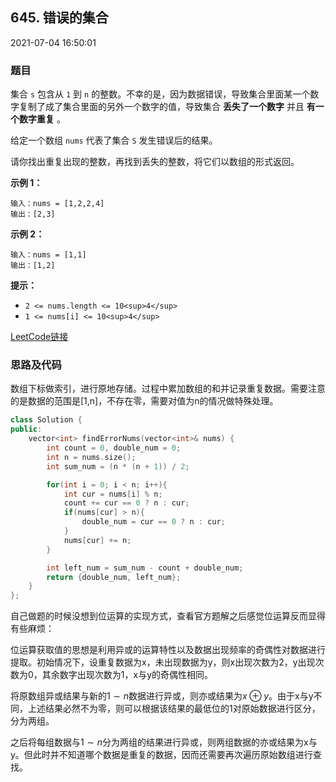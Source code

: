 ## 645. 错误的集合 

2021-07-04 16:50:01

### 题目

集合 ``s`` 包含从 ``1`` 到 ``n`` 的整数。不幸的是，因为数据错误，导致集合里面某一个数字复制了成了集合里面的另外一个数字的值，导致集合 **丢失了一个数字** 并且 
**有一个数字重复** 。

给定一个数组 ``nums`` 代表了集合 ``S`` 发生错误后的结果。

请你找出重复出现的整数，再找到丢失的整数，将它们以数组的形式返回。

 

**示例 1：**

```
输入：nums = [1,2,2,4]
输出：[2,3]
```

**示例 2：**

```
输入：nums = [1,1]
输出：[1,2]
```

 

**提示：**


- ``2 <= nums.length <= 10<sup>4</sup>``
- ``1 <= nums[i] <= 10<sup>4</sup>``



[LeetCode链接](https://leetcode-cn.com/problems/set-mismatch/)

### 思路及代码

数组下标做索引，进行原地存储。过程中累加数组的和并记录重复数据。需要注意的是数据的范围是[1,n]，不存在零，需要对值为n的情况做特殊处理。

```cpp
class Solution {
public:
    vector<int> findErrorNums(vector<int>& nums) {
        int count = 0, double_num = 0;
        int n = nums.size();
        int sum_num = (n * (n + 1)) / 2;

        for(int i = 0; i < n; i++){
            int cur = nums[i] % n;
            count += cur == 0 ? n : cur;
            if(nums[cur] > n){
                double_num = cur == 0 ? n : cur;
            }
            nums[cur] += n;
        }

        int left_num = sum_num - count + double_num;
        return {double_num, left_num};
    }
};
```

自己做题的时候没想到位运算的实现方式，查看官方题解之后感觉位运算反而显得有些麻烦：

位运算获取值的思想是利用异或的运算特性以及数据出现频率的奇偶性对数据进行提取。初始情况下，设重复数据为x，未出现数据为y，则x出现次数为2，y出现次数为0，其余数字出现次数为1，x与y的奇偶性相同。

将原数组异或结果与新的$1\sim n$数据进行异或，则亦或结果为$x\oplus y$。由于x与y不同，上述结果必然不为零，则可以根据该结果的最低位的1对原始数据进行区分，分为两组。

之后将每组数据与$1\sim n$分为两组的结果进行异或，则两组数据的亦或结果为x与y。但此时并不知道哪个数据是重复的数据，因而还需要再次遍历原始数组进行查找。